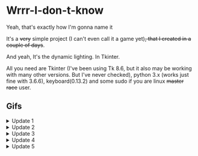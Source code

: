 # Wrrr-I-don-t-know
Yeah, that's exactly how I'm gonna name it

It's a ~~very~~ simple project (I can't even call it a game yet)~~, that I created in a couple of days~~.

And yeah, It's the dynamic lighting. In Tkinter.

All you need are Tkinter (I've been using Tk 8.6, but it also may be working with many other versions. But I've never checked), python 3.x (works just fine with 3.6.6), keyboard(0.13.2) and some sudo if you are linux ~~master race~~ user.

## Gifs

<details><summary>Update 1</summary>
<p>
+ init
</br> + Moveable player
</br> + Dynamic Lighting
  
![Alt Text](https://raw.githubusercontent.com/simbi0nts/Wrrr-I-don-t-know/master/preview/preview.gif)

</p>
</details>

<details><summary>Update 2</summary>
<p>
 + Reducible/Expendable Lighting
</br> + Improved movement around the map
  
![Alt Text](https://raw.githubusercontent.com/simbi0nts/Wrrr-I-don-t-know/master/preview/preview2.gif)

</p>
</details>

<details><summary>Update 3</summary>
<p>
  + Dumb enemies, that decreasing light power when collide with player
  
![Alt Text](https://raw.githubusercontent.com/simbi0nts/Wrrr-I-don-t-know/master/preview/preview3.gif)

</p>
</details>

<details><summary>Update 4</summary>
<p>
  + Smart enemies, that decreasing light power when collide with player
  
![Alt Text](https://raw.githubusercontent.com/simbi0nts/Wrrr-I-don-t-know/master/preview/preview4.gif)

</p>
</details>


<details><summary>Update 5</summary>
<p>
  quite the same, but
  + now there is rendering
</p>
</details>
